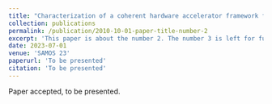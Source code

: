 ```yaml
---
title: "Characterization of a coherent hardware accelerator framework for SoCs"
collection: publications
permalink: /publication/2010-10-01-paper-title-number-2
excerpt: 'This paper is about the number 2. The number 3 is left for future work.'
date: 2023-07-01
venue: 'SAMOS 23'
paperurl: 'To be presented'
citation: 'To be presented'
---
```


Paper accepted, to be presented.